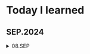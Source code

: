 # **Today I learned**

## SEP.2024
<details>
  <summary>
   08.SEP 
  </summary>
  - Learned basic git commands <br>
  - Practiced Git commit and push <br>
      <details>
        <summary> 
        - SQL
        </summary>
          - Relational Database <br>
        - is declarative <br>
        <details>
        <summary>
          1.sqlite
        </summary>
          - scoop <br>
          - powershell <br>
          - Scoop is installed by default without admin privileges <br>
          - scoop bucket add main
          - scoop install main/sqlite
          - sqlite3 <br>
        </details>
        <details>
        <summary>
          2.MySQL
        </summary>
        </details>
        <details>
        <summary>
          3.postgreSQL
        </summary>
        </details>
        <details>
        <summary>
          4.MongoDB
        </summary>
        </details>
        <details>
        <summary>
          5.Redis
        </summary>
        </details>
    </details>
</details>
